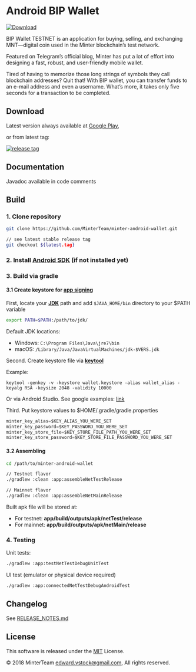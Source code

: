 # Android BIP Wallet
[![Download](https://play.google.com/intl/en_us/badges/images/badge_new.png)](https://play.google.com/store/apps/details?id=network.minter.bipwallet)


BIP Wallet TESTNET is an application for buying, selling, and exchanging MNT—digital coin used in the Minter blockchain’s test network.

Featured on Telegram’s official blog, Minter has put a lot of effort into designing a fast, robust, and user-friendly mobile wallet.

Tired of having to memorize those long strings of symbols they call blockchain addresses? Quit that! With BIP wallet, you can transfer funds to an e-mail address and even a username. What’s more, it takes only five seconds for a transaction to be completed.

## Download

Latest version always available at [Google Play](https://play.google.com/store/apps/details?id=network.minter.bipwallet),

or from latest tag:

[![**release tag**](https://img.shields.io/github/release/MinterTeam/minter-android-wallet.svg)](https://github.com/MinterTeam/minter-android-wallet/releases/latest)


## Documentation

Javadoc available in code comments

## Build

### 1. Clone repository
```bash
git clone https://github.com/MinterTeam/minter-android-wallet.git

// see latest stable release tag
git checkout ${latest.tag}
```

### 2. Install [Android SDK](https://developer.android.com/) (if not installed yet)

### 3. Build via gradle

#### 3.1 Create keystore for [app signing](https://developer.android.com/studio/publish/app-signing)

First, locate your [**JDK**](https://www.oracle.com/technetwork/java/javase/downloads/jdk8-downloads-2133151.html) path and add `$JAVA_HOME/bin` directory to your $PATH variable

```bash
export PATH=$PATH:/path/to/jdk/
```

Default JDK locations:
 - Windows: `C:\Program Files\Java\jre7\bin`
 - macOS: `/Library/Java/JavaVirtualMachines/jdk-$VERS.jdk`

Second. Create keystore file via [**keytool**](https://docs.oracle.com/javase/6/docs/technotes/tools/windows/keytool.html)

Example:
```
keytool -genkey -v -keystore wallet.keystore -alias wallet_alias -keyalg RSA -keysize 2048 -validity 10000
```

Or via Android Studio. See google examples: [link](https://developer.android.com/studio/publish/app-signing)

Third. Put keystore values to $HOME/.gradle/gradle.properties
```groovy
minter_key_alias=$KEY_ALIAS_YOU_WERE_SET
minter_key_password=$KEY_PASSWORD_YOU_WERE_SET
minter_key_store_file=$KEY_STORE_FILE_PATH_YOU_WERE_SET
minter_key_store_password=$KEY_STORE_FILE_PASSWORD_YOU_WERE_SET
```

#### 3.2 Assembling
```bash
cd /path/to/minter-android-wallet

// Testnet flavor
./gradlew :clean :app:assembleNetTestRelease

// Mainnet flavor
./gradlew :clean :app:assembleNetMainRelease
```

Built apk file will be stored at:
 - For testnet: **app/build/outputs/apk/netTest/release**
 - For mainnet: **app/build/outputs/apk/netMain/release**


### 4. Testing
Unit tests:
```bash
./gradlew :app:testNetTestDebugUnitTest
```

UI test (emulator or physical device required)
```bash
./gradlew :app:connectedNetTestDebugAndroidTest
```

## Changelog

See [RELEASE_NOTES.md](RELEASE_NOTES.md)


## License

This software is released under the [MIT](LICENSE.txt) License.

© 2018 MinterTeam <edward.vstock@gmail.com>, All rights reserved.